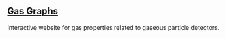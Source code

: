
## [Gas Graphs](https://alperenkarslix.github.io/website/)

Interactive website for gas properties related to gaseous particle detectors.

